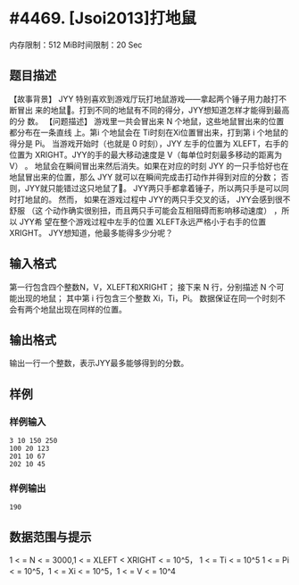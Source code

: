 # #4469. [Jsoi2013]打地鼠 

内存限制：512 MiB时间限制：20 Sec

## 题目描述

【故事背景】 
JYY 特别喜欢到游戏厅玩打地鼠游戏&mdash;&mdash;拿起两个锤子用力敲打不断冒出
来的地鼠。打到不同的地鼠有不同的得分，JYY想知道怎样才能得到最高的分
数。 
【问题描述】 
游戏里一共会冒出来 N 个地鼠，这些地鼠冒出来的位置都分布在一条直线
上。第i 个地鼠会在 Ti时刻在Xi位置冒出来，打到第 i 个地鼠的得分是 Pi。 
当游戏开始时（也就是 0 时刻），JYY 左手的位置为 XLEFT，右手的位置为
XRIGHT。JYY的手的最大移动速度是 V（每单位时刻最多移动的距离为 V） 。 
地鼠会在瞬间冒出来然后消失。如果在对应的时刻 JYY 的一只手恰好也在
地鼠冒出来的位置，那么 JYY 就可以在瞬间完成击打动作并得到对应的分数；
否则，JYY就只能错过这只地鼠了。 
JYY两只手都拿着锤子，所以两只手是可以同时打地鼠的。 
然而， 如果在游戏过程中 JYY的两只手交叉的话， JYY会感到很不舒服 （这
个动作确实很别扭，而且两只手可能会互相阻碍而影响移动速度） ，所以 JYY希
望在整个游戏过程中左手的位置 XLEFT永远严格小于右手的位置XRIGHT。 
JYY想知道，他最多能得多少分呢？

## 输入格式

第一行包含四个整数N，V，XLEFT和XRIGHT； 
接下来 N 行，分别描述 N 个可能出现的地鼠； 
其中第 i 行包含三个整数 Xi，Ti，Pi。 
数据保证在同一个时刻不会有两个地鼠出现在同样的位置。

## 输出格式

输出一行一个整数，表示JYY最多能够得到的分数。

## 样例

### 样例输入

    
    3 10 150 250
    100 20 123
    201 10 67
    202 10 45
    

### 样例输出

    
    190
    

## 数据范围与提示

1 < =  N < =  3000,1 < =  XLEFT < XRIGHT < =  10^5， 1 < =  Ti < =  10^5
1 < =  Pi < = 10^5，1 < =  Xi < =  10^5，1 < =  V < =  10^4
